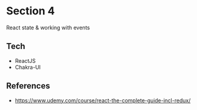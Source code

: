 # Section 4
React state & working with events

## Tech
* ReactJS
* Chakra-UI

## References
* https://www.udemy.com/course/react-the-complete-guide-incl-redux/